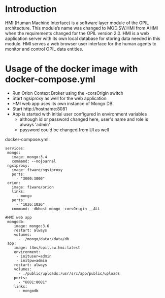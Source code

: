 # Introduction

HMI (Human Machine Interface) is a software layer module of the OPIL architecture. This module’s name was changed to MOD.SW.HMI from AHMI when the requirements changed for the OPIL version 2.0. 
HMI is a web application server with its own local database for storing data needed in this module. HMI serves a web browser user interface for the human agents to monitor and control OPIL data entities. 

# Usage of the docker image with docker-compose.yml 

*  Run Orion Context Broker  using the -corsOrigin switch
*  Start ngsiproxy as well for the web application
*  HMI web app uses its own instance of Mongo DB
*  Start http://hostname:8081
*  App is started with initial user configured in environment variables
    *  although id or password changed here, user's name and role is always 'admin'
    *  password could be changed from UI as well

docker-compose.yml:
```
services:
 mongo:
   image: mongo:3.4
   command: --nojournal
 ngsiproxy:
   image: fiware/ngsiproxy
   ports:
     - "3000:3000"
 orion:
   image: fiware/orion
   links:
     - mongo
   ports:
     - "1026:1026"
   command: -dbhost mongo -corsOrigin __ALL

#HMI web app
 mongodb:
    image: mongo:3.6
    restart: always
    volumes:
      - ./mongo/data:/data/db
 app:
    image: l4ms/opil.sw.hmi:latest
    environment:
     - inituser=admin
     - initpw=admin
    restart: always
    volumes:
      - ./public/uploads:/usr/src/app/public/uploads
    ports:
      - "8081:8081"
    links:
      - mongodb
```